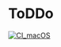 # ToDDo

[![CI_macOS](https://github.com/myh6/ToDDo/actions/workflows/CI.yml/badge.svg)](https://github.com/myh6/ToDDo/actions/workflows/CI.yml)

